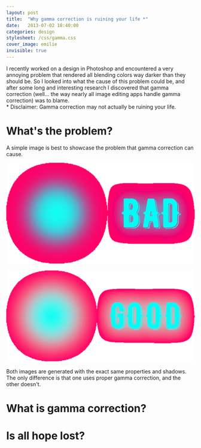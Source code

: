 ```yaml
---
layout: post
title:  "Why gamma correction is ruining your life *"
date:   2013-07-02 18:40:00
categories: design
stylesheet: /css/gamma.css
cover_image: emilie
invisible: true
---
```



I recently worked on a design in Photoshop and encountered a very annoying problem that rendered all blending colors
way darker than they should be. So I looked into what the cause of this problem could be, and after some long and
interesting research I discovered that gamma correction (well... the way nearly all image editing apps handle gamma
correction) was to blame.   
\* Disclaimer: Gamma correction may not actually be ruining your life.

# What's the problem?

A simple image is best to showcase the problem that gamma correction can cause.

<div class="image-comparison backdrop dark">
<div class="side-by-side"><div class="side bad" markdown="1">

![Bad circle](/images/posts/bad-gamma.png)

</div><div class="side good" markdown="1">

![Good circle](/images/posts/good-gamma.png)

</div></div>

<p>
  Both images are generated with the exact same properties and shadows. The only difference is that one uses
  proper gamma correction, and the other doesn't.
</p>

</div>


# What is gamma correction?


# Is all hope lost?

